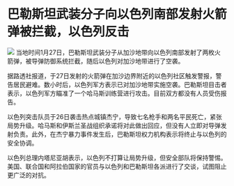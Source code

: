# 巴勒斯坦武装分子向以色列南部发射火箭弹被拦截，以色列反击

![](https://inews.gtimg.com/newsapp_bt/0/15629042554/1000)
当地时间1月27日，巴勒斯坦武装分子从加沙地带向以色列南部发射了两枚火箭弹，被导弹防御系统拦截，随后以色列对加沙地带进行了空袭。

据路透社报道，于27日发射的火箭弹在加沙边界附近的以色列社区触发警报，警告居民避难。数小时后，以色列军方表示已对加沙地带实施空袭。巴勒斯坦目击者表示，以色列军方瞄准了一个哈马斯训练营进行攻击。目前双方都没有人员受伤报告。

以色列突击队员于26日袭击热点城镇杰宁，导致七名枪手和两名平民死亡，紧张局势升级。哈马斯和伊斯兰圣战组织承诺将对此做出回应，但没有人立即对导弹发射负责。此外，在杰宁暴力事件发生后，巴勒斯坦权力机构表示将终止与以色列的安全协调。

以色列总理内塔尼亚胡表示，以色列不打算让局势升级，但安全部队将保持警惕。美国、联合国和阿拉伯国家的官员与以色列和巴勒斯坦各派进行了交谈，试图阻止更广泛的对抗。

